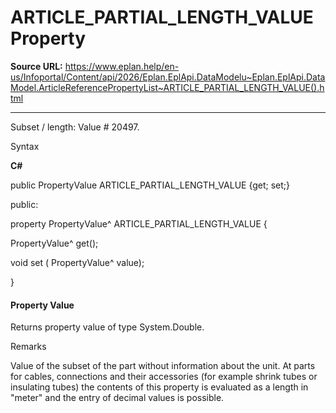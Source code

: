 # ARTICLE_PARTIAL_LENGTH_VALUE Property

**Source URL:** https://www.eplan.help/en-us/Infoportal/Content/api/2026/Eplan.EplApi.DataModelu~Eplan.EplApi.DataModel.ArticleReferencePropertyList~ARTICLE_PARTIAL_LENGTH_VALUE().html

---

Subset / length: Value # 20497.

Syntax

**C#**



public PropertyValue ARTICLE_PARTIAL_LENGTH_VALUE {get; set;}

public:

property PropertyValue^ ARTICLE_PARTIAL_LENGTH_VALUE {

   PropertyValue^ get();

   void set (    PropertyValue^ value);

}


#### Property Value

Returns property value of type System.Double.

Remarks

Value of the subset of the part without information about the unit. At parts for cables, connections and their accessories (for example shrink tubes or insulating tubes) the contents of this property is evaluated as a length in "meter" and the entry of decimal values is possible.
